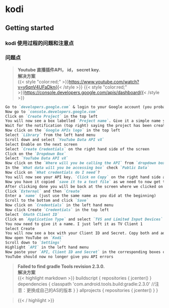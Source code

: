 # kodi


## Getting started

<!-- {.-three-column} -->
### kodi 使用过程的问题和注意点
<!--more-->
<!-- {.-prime} -->

### 问题点
> **Youtube 直播插件API， id， secret key.**  
> **解决方案**  
> {{< style "color:red;" >}}https://www.youtube.com/watch?v=y6qnV4UFaDkn{{< /style >}} 
> {{< style "color:red;" >}}https://console.developers.google.com/apis/dashboard{{< /style >}} 
> 
```markdown
Go to `developers.google.com` & login to your Google account (you probably already will be but this step is added just to ensure you are)
Now go to `console.developers.google.com`
Click on `Create Project` in the top left
You will now see a box labelled `Project name`. Give it a simple name you can easily recognise and then click `Create`
Wait for the notification (top right) saying the project has been created
Now click on the `Google APIs logo` in the top left
Select `Library` from the left hand menu
Scroll down and select `YouTube Data API vX`
Select Enable on the next screen
Select `Create Credentials` on the right hand side of the screen
Click on the `Dropdown Box`
Select `YouTube Data API vX`
Now click on the `Where will you be calling the API` from `dropdown box`
In the `What data will you be accessing box` check `Public Data`
Now click on `What credentials do I need`?
You will now see your API key. `Click on Copy` on the right hand side and then click `done`
Now you have it copied `save it to a text file` as we need to now get the ID & secret
After clicking done you will be back at the screen where we clicked on `Library`. Look on the left hand side again and click on `OAuth consent screen`
Click `External` and then `Create`
Enter a `name` (just use the same name as you did at the beginning)
Scroll to the bottom and click `Save`
Now click on `Credentials` in the left hand menu
Now click Create `Credentials` in the top left
Select `OAuth Client ID`
Click on `Application Type` and select `TVS and Limited Input Devices`
You now need to give it a name. I just left it as TV Client 1
Select Create
You will now see a box with your Client ID and Secret. Copy both and add to the text file where we saved the API key before
Now open YouTube on `Kodi`
Scroll down to `Settings`
Highlight `API` in the left hand menu
Now paste your `API, Client ID and Secret` in the corresponding boxes on the right and then click `OK`
YouTube should now no longer give you API errors
```

> **Failed to find gradle Tools revision 2.3.0.**  
> **解决方案**  
> {{< highlight markdown >}}
buildscript {
    repositories {
        jcenter()
    }
    dependencies {
        classpath 'com.android.tools.build:gradle:2.3.0'
        //注意：更换成自己的AS的版本
    }
}
allprojects {
    repositories {
        jcenter()
    }
}

> {{< / highlight >}}


